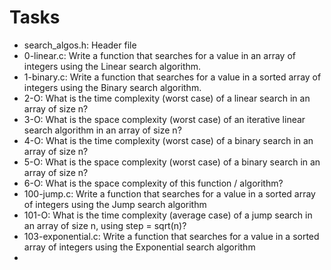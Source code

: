 ##

# Tasks
- search_algos.h: Header file
- 0-linear.c: Write a function that searches for a value in an array of integers using the Linear search algorithm.
- 1-binary.c: Write a function that searches for a value in a sorted array of integers using the Binary search algorithm.
- 2-O: What is the time complexity (worst case) of a linear search in an array of size n?
- 3-O: What is the space complexity (worst case) of an iterative linear search algorithm in an array of size n?
- 4-O: What is the time complexity (worst case) of a binary search in an array of size n?
- 5-O: What is the space complexity (worst case) of a binary search in an array of size n?
- 6-O: What is the space complexity of this function / algorithm?
- 100-jump.c: Write a function that searches for a value in a sorted array of integers using the Jump search algorithm
- 101-O: What is the time complexity (average case) of a jump search in an array of size n, using step = sqrt(n)?
- 103-exponential.c: Write a function that searches for a value in a sorted array of integers using the Exponential search algorithm
- 